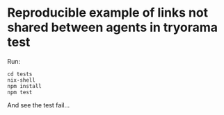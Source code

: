 # Reproducible example of links not shared between agents in tryorama test

Run:
```
cd tests
nix-shell
npm install
npm test
```
And see the test fail...